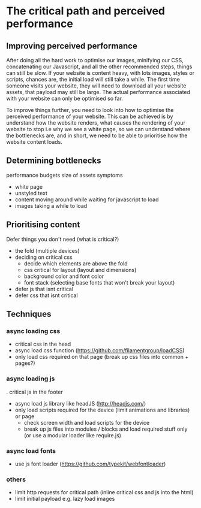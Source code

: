 # The critical path and perceived performance

## Improving perceived performance

After doing all the hard work to optimise our images, minifying our CSS, concatenating our Javascript, and all the other recommended steps, things can still be slow. If your website is content heavy, with lots images, styles or scripts, chances are, the initial load will still take a while. The first time someone visits your website, they will need to download all your website assets, that payload may still be large. The actual performance associated with your website can only be optimised so far. 

To improve things further, you need to look into how to optimise the perceived performance of your website. This can be achieved is by understand how the website renders, what causes the rendering of your website to stop i.e why we see a white page, so we can understand where the bottlenecks are, and in short, we need to be able to prioritise how the website content loads.

## Determining bottlenecks

performance budgets
size of assets
symptoms
- white page
- unstyled text
- content moving around while waiting for javascript to load
- images taking a while to load

## Prioritising content

Defer things you don't need (what is critical?)
- the fold (multiple devices)
- deciding on critical css
  - decide which elements are above the fold
  - css critical for layout (layout and dimensions)
  - background color and font color 
  - font stack (selecting base fonts that won't break your layout)
- defer js that isnt critical
- defer css that isnt critical

## Techniques 

### async loading css

- critical css in the head
- async load css function (https://github.com/filamentgroup/loadCSS)
- only load css required on that page (break up css files into common + pages?)

### async loading js

. critical js in the footer
- async load js library like headJS (http://headjs.com/)
- only load scripts required for the device (limit animations and libraries) or page 
	- check screen width and load scripts for the device
	- break up js files into modules / blocks and load required stuff only (or use a modular loader like require.js)

### async load fonts 

- use js font loader (https://github.com/typekit/webfontloader)
 
 ### others

- limit http requests for critical path (inline critical css and js into the html)
- limit initial payload e.g. lazy load images 

